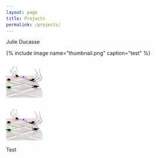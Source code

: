 ```yaml
---
layout: page
title: Projects
permalink: /projects/
---
```



Julie Ducasse

{% include image name="thumbnail.png" caption="test" %}

![image test](thumbnail.png)

<img class="img" src="thumbnail.png">

Test

